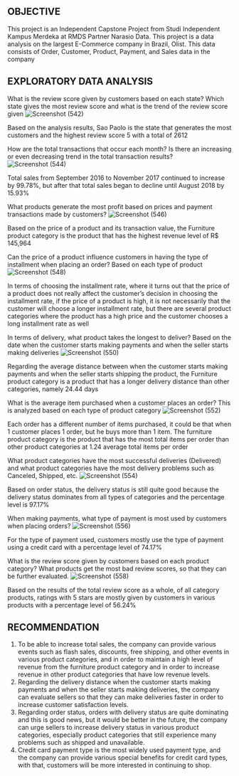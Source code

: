 ## OBJECTIVE
This project is an Independent Capstone Project from Studi Independent Kampus Merdeka at RMDS Partner Narasio Data. This project is a data analysis on the largest E-Commerce company in Brazil, Olist. This data consists of Order, Customer, Product, Payment, and Sales data in the company

## EXPLORATORY DATA ANALYSIS
What is the review score given by customers based on each state? Which state gives the most review score and what is the trend of the
review score given
![Screenshot (542)](https://github.com/alfiansyach23/my_project/assets/127624933/d3e47075-f604-4c1d-89e9-a0fb0360e077)

Based on the analysis results, Sao Paolo is the state that generates the most customers and the highest review score 5 with a total of 2612

How are the total transactions that occur each month? Is there an increasing or even decreasing trend in the total transaction results?
![Screenshot (544)](https://github.com/alfiansyach23/my_project/assets/127624933/adfa9ce8-6d78-463e-8594-fb63ad5a4af7)

Total sales from September 2016 to November 2017 continued to increase by 99.78%, but after that total sales began to decline until August 2018 by 15.93%

What products generate the most profit based on prices and payment transactions made by customers?
![Screenshot (546)](https://github.com/alfiansyach23/my_project/assets/127624933/1e646882-ab7d-4eea-8516-8b9ce603fc36)

Based on the price of a product and its transaction value, the Furniture product category is the product that has the highest revenue level of R$ 145,964

Can the price of a product influence customers in having the type of installment when placing an order? Based on each type of product
![Screenshot (548)](https://github.com/alfiansyach23/my_project/assets/127624933/302ea8f7-2342-4950-b5c9-9e99147f4d74)

In terms of choosing the installment rate, where it turns out that the price of a product does not really affect the customer’s decision in choosing the installment rate, if the price of a product is high, it is not necessarily that the customer will choose a longer installment rate, but there are several product categories where the product has a high price and the customer chooses a long installment rate as well

In terms of delivery, what product takes the longest to deliver? Based on the date when the customer starts making payments and when the seller starts making deliveries
![Screenshot (550)](https://github.com/alfiansyach23/my_project/assets/127624933/dc8ae064-d092-4f9c-8186-3f9098d3af17)

Regarding the average distance between when the customer starts making payments and when the seller starts shipping the product, the Furniture product category is a product that has a longer delivery distance than other categories, namely 24.44 days

What is the average item purchased when a customer places an order? This is analyzed based on each type of product category
![Screenshot (552)](https://github.com/alfiansyach23/my_project/assets/127624933/1da3e1eb-d574-48e3-8ac6-055b106615eb)

Each order has a different number of items purchased, it could be that when 1 customer places 1 order, but he buys more than 1 item. The furniture product category is the product that has the most total items per order than other product categories at 1.24 average total items per order

What product categories have the most successful deliveries (Delivered) and what product categories have the most delivery problems such as Canceled, Shipped, etc.
![Screenshot (554)](https://github.com/alfiansyach23/my_project/assets/127624933/9353f5ba-3f5e-40a5-aa17-aabe08dee62d)

Based on order status, the delivery status is still quite good because the delivery status dominates from all types of categories and the
percentage level is 97.17%

When making payments, what type of payment is most used by customers when placing orders?
![Screenshot (556)](https://github.com/alfiansyach23/my_project/assets/127624933/29bcb814-ba29-4d07-8a9e-8474154cc2dd)

For the type of payment used, customers mostly use the type of payment using a credit card with a percentage level of 74.17%

What is the review score given by customers based on each product category? What products get the most bad review scores, so that they can be further evaluated.
![Screenshot (558)](https://github.com/alfiansyach23/my_project/assets/127624933/8e77fae9-8d6d-4969-80fc-f06baa8ff4ed)

Based on the results of the total review score as a whole, of all category products, ratings with 5 stars are mostly given by customers in various products with a percentage level of 56.24%

## RECOMMENDATION
1. To be able to increase total sales, the company can provide various events such as flash sales, discounts, free shipping, and other
   events in various product categories, and in order to maintain a high level of revenue from the furniture product category and in
   order to increase revenue in other product categories that have low revenue levels.
2. Regarding the delivery distance when the customer starts making payments and when the seller starts making deliveries, the company can
   evaluate sellers so that they can make deliveries faster in order to increase customer satisfaction levels.
3. Regarding order status, orders with delivery status are quite dominating and this is good news, but it would be better in the future,
   the company can urge sellers to increase delivery status in various product categories, especially product categories that still
   experience many problems such as shipped and unavailable.
4. Credit card payment type is the most widely used payment type, and the company can provide various special benefits for credit card
   types, with that, customers will be more interested in continuing to shop.
